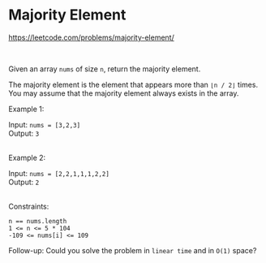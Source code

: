 # Majority Element
https://leetcode.com/problems/majority-element/

<br>

Given an array `nums` of size `n`, return the majority element.

The majority element is the element that appears more than `⌊n / 2⌋` times. You may assume that the majority element always exists in the array.


Example 1:

Input: `nums = [3,2,3]`\
Output: `3`

\
Example 2:

Input: `nums = [2,2,1,1,1,2,2]`\
Output: `2`

 
<br>
Constraints:

`n == nums.length`\
`1 <= n <= 5 * 104`\
`-109 <= nums[i] <= 109`
 

Follow-up: Could you solve the problem in `linear time` and in `O(1)` space?
